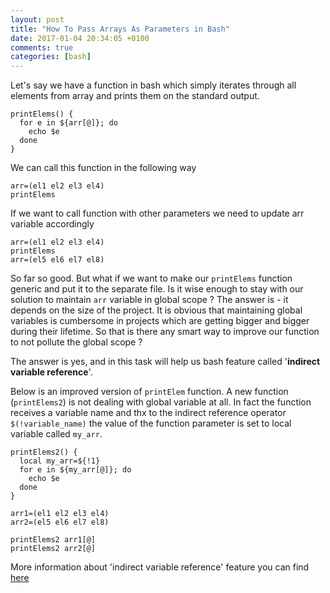 ```yaml
---
layout: post
title: "How To Pass Arrays As Parameters in Bash"
date: 2017-01-04 20:34:05 +0100
comments: true
categories: [bash]
---
```


Let's say we have a function in bash which simply iterates through all elements from array and prints them on 
the standard output. 
   
```
printElems() {
  for e in ${arr[@]}; do 
    echo $e
  done
}
```

We can call this function in the following way

```
arr=(el1 el2 el3 el4)
printElems
```

If we want to call function with other parameters we need to update arr variable accordingly

```
arr=(el1 el2 el3 el4)
printElems
arr=(el5 el6 el7 el8)
```

So far so good. But what if we want to make our ```printElems``` function generic and put it to the separate file. Is
 it wise 
enough to stay with our solution to maintain ```arr``` variable in global scope ? The answer is - it depends on the size
 of 
the project. It is obvious that maintaining global variables is cumbersome in projects which are getting bigger and 
bigger during their lifetime. So that is there any smart way to improve our function to not pollute the global scope ?

The answer is yes, and in this task will help us bash feature called '**indirect variable reference**'.

Below is an improved version of ```printElem``` function. A new function (```printElems2```) is not dealing with global 
variable at
 all. In fact the function receives a variable name and thx to the indirect reference operator ```$(!variable_name)```
 the value of the function parameter is set to local variable called ```my_arr```.
  
```
printElems2() {
  local my_arr=${!1}
  for e in ${my_arr[@]}; do 
    echo $e
  done
}
```


```
arr1=(el1 el2 el3 el4)
arr2=(el5 el6 el7 el8)

printElems2 arr1[@]
printElems2 arr2[@]

```

More information about 'indirect variable reference' feature you 
can find [here](http://www.tldp.org/LDP/abs/html/ivr.html#IVRREF)
